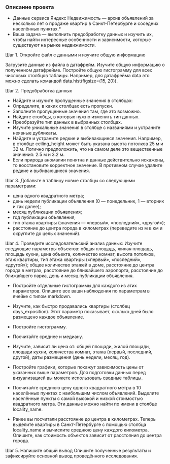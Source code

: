 ### Описание проекта
* Данные сервиса Яндекс Недвижимость — архив объявлений за несколько лет о продаже квартир в Санкт-Петербурге и соседних населённых пунктах.* 
* Ваша задача — выполнить предобработку данных и изучить их, чтобы найти интересные особенности и зависимости, которые существуют на рынке недвижимости.

Шаг 1. Откройте файл с данными и изучите общую информацию

Загрузите данные из файла в датафрейм.
Изучите общую информацию о полученном датафрейме.
Постройте общую гистограмму для всех числовых столбцов таблицы. Например, для датафрейма data это можно сделать командой data.hist(figsize=(15, 20)).


Шаг 2. Предобработка данных
* Найдите и изучите пропущенные значения в столбцах:
* Определите, в каких столбцах есть пропуски.
* Заполните пропущенные значения там, где это возможно. 
* Найдите столбцы, в которых нужно изменить тип данных.
* Преобразуйте тип данных в выбранных столбцах.
* Изучите уникальные значения в столбце с названиями и устраните неявные дубликаты. 
* Найдите и устраните редкие и выбивающиеся значения. Например, в столбце ceiling_height может быть указана высота потолков 25 м и 32 м. Логично предположить, что на самом деле это вещественные значения: 2.5 м и 3.2 м. 
* Если природа аномалии понятна и данные действительно искажены, то восстановите корректное значение. В противном случае удалите редкие и выбивающиеся значения.

Шаг 3. Добавьте в таблицу новые столбцы со следующими параметрами:
* цена одного квадратного метра;
* день недели публикации объявления (0 — понедельник, 1 — вторник и так далее);
* месяц публикации объявления;
* год публикации объявления;
* тип этажа квартиры (значения — «‎первый», «последний», «другой»);
* расстояние до центра города в километрах (переведите из м в км и округлите до целых значений).


Шаг 4. Проведите исследовательский анализ данных:
Изучите следующие параметры объектов: общая площадь, жилая площадь, площадь кухни, цена объекта, количество комнат, высота потолков, этаж квартиры, тип этажа квартиры («первый», «последний», «другой»); общее количество этажей в доме, расстояние до центра города в метрах, расстояние до ближайшего аэропорта, расстояние до ближайшего парка, день и месяц публикации объявления.

* Постройте отдельные гистограммы для каждого из этих параметров. Опишите все ваши наблюдения по параметрам в ячейке с типом markdown.
* Изучите, как быстро продавались квартиры (столбец days_exposition). Этот параметр показывает, сколько дней было размещено каждое объявление. 
 
* Постройте гистограмму.
* Посчитайте среднее и медиану.

* Изучите, зависит ли цена от: общей площади, жилой площади, площади кухни, количества комнат, этажа (первый, последний, другой), даты размещения (день недели, месяц, год).
* Постройте графики, которые покажут зависимость цены от указанных выше параметров. Для подготовки данных перед визуализацией вы можете использовать сводные таблицы.
* Посчитайте среднюю цену одного квадратного метра в 10 населённых пунктах с наибольшим числом объявлений. Выделите населённые пункты с самой высокой и низкой стоимостью квадратного метра. Эти данные можно найти по имени в столбце locality_name.

* Ранее вы посчитали расстояние до центра в километрах. Теперь выделите квартиры в Санкт-Петербурге с помощью столбца locality_name и вычислите среднюю цену каждого километра. Опишите, как стоимость объектов зависит от расстояния до центра города.



Шаг 5. Напишите общий вывод
Опишите полученные результаты и зафиксируйте основной вывод проведённого исследования.
